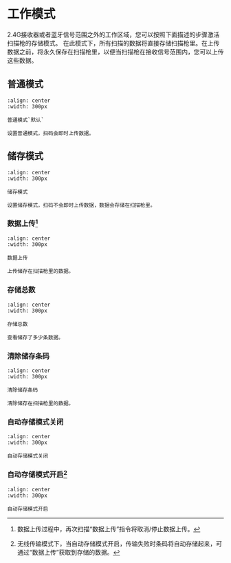 # 工作模式
2.4G接收器或者蓝牙信号范围之外的工作区域，您可以按照下面描述的步骤激活扫描枪的存储模式。 在此模式下，所有扫描的数据将直接存储扫描枪里。在上传数据之前，将永久保存在扫描枪里，以便当扫描枪在接收信号范围内，您可以上传这些数据。 


## 普通模式
```{figure} ../../../media/2523NORMD.png
:align: center
:width: 300px

普通模式`默认`
```

```{note}
设置普通模式，扫码会即时上传数据。
```
## 储存模式

```{figure} ../../../media/2523INVMD.png
:align: center
:width: 300px

储存模式
```

```{note}
设置储存模式，扫码不会即时上传数据，数据会存储在扫描枪里。
```

### 数据上传[^1]
[^1]: 数据上传过程中，再次扫描“数据上传”指令将取消/停止数据上传。
```{figure} ../../../media/2523TXMEM.png
:align: center
:width: 300px

数据上传
```
```{note}
上传储存在扫描枪里的数据。
```

### 存储总数

```{figure} ../../../media/25232BTCNT.png
:align: center
:width: 300px

存储总数
```

```{note}
查看储存了多少条数据。
```
### 清除储存条码

```{figure} ../../../media/25232ANEW2A.png
:align: center
:width: 300px

清除储存条码
```

```{note}
清除储存在扫描枪里的数据。
```

### 自动存储模式关闭

```{figure} ../../../media/25AutoSav23Off.png
:align: center
:width: 300px

自动存储模式关闭
```

### 自动存储模式开启[^2]

[^2]: 无线传输模式下，当自动存储模式开启，传输失败时条码将自动存储起来，可通过“数据上传”获取到存储的数据。

```{figure} ../../../media/25AutoSav23On.png
:align: center
:width: 300px

自动存储模式开启
```

